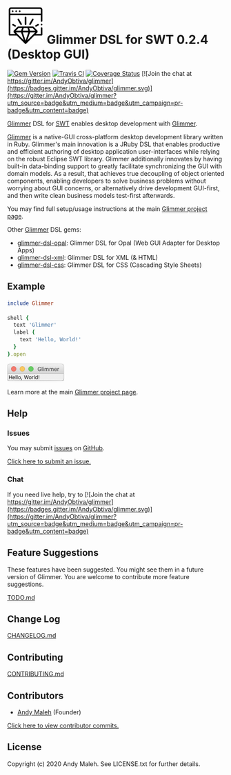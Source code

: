# <img src="https://raw.githubusercontent.com/AndyObtiva/glimmer/master/images/glimmer-logo-hi-res.png" height=85 /> Glimmer DSL for SWT 0.2.4 (Desktop GUI)
[![Gem Version](https://badge.fury.io/rb/glimmer-dsl-swt.svg)](http://badge.fury.io/rb/glimmer-dsl-swt)
[![Travis CI](https://travis-ci.com/AndyObtiva/glimmer-dsl-swt.svg?branch=master)](https://travis-ci.com/github/AndyObtiva/glimmer-dsl-swt)
[![Coverage Status](https://coveralls.io/repos/github/AndyObtiva/glimmer-dsl-swt/badge.svg?branch=master)](https://coveralls.io/github/AndyObtiva/glimmer-dsl-swt?branch=master)
[![Join the chat at https://gitter.im/AndyObtiva/glimmer](https://badges.gitter.im/AndyObtiva/glimmer.svg)](https://gitter.im/AndyObtiva/glimmer?utm_source=badge&utm_medium=badge&utm_campaign=pr-badge&utm_content=badge)

[Glimmer](https://github.com/AndyObtiva/glimmer) DSL for [SWT](https://www.eclipse.org/swt/) enables desktop development with [Glimmer](https://github.com/AndyObtiva/glimmer).

[Glimmer](https://github.com/AndyObtiva/glimmer) is a native-GUI cross-platform desktop development library written in Ruby. Glimmer's main innovation is a JRuby DSL that enables productive and efficient authoring of desktop application user-interfaces while relying on the robust Eclipse SWT library. Glimmer additionally innovates by having built-in data-binding support to greatly facilitate synchronizing the GUI with domain models. As a result, that achieves true decoupling of object oriented components, enabling developers to solve business problems without worrying about GUI concerns, or alternatively drive development GUI-first, and then write clean business models test-first afterwards.

You may find full setup/usage instructions at the main [Glimmer project page](https://github.com/AndyObtiva/glimmer).

Other [Glimmer](https://github.com/AndyObtiva/glimmer) DSL gems:
- [glimmer-dsl-opal](https://github.com/AndyObtiva/glimmer-dsl-opal): Glimmer DSL for Opal (Web GUI Adapter for Desktop Apps)
- [glimmer-dsl-xml](https://github.com/AndyObtiva/glimmer-dsl-xml): Glimmer DSL for XML (& HTML)
- [glimmer-dsl-css](https://github.com/AndyObtiva/glimmer-dsl-css): Glimmer DSL for CSS (Cascading Style Sheets)

## Example

```ruby
include Glimmer
   
shell {
  text 'Glimmer'
  label {
    text 'Hello, World!'
  }
}.open
```

![Glimmer DSL for SWT Hello World](https://github.com/AndyObtiva/glimmer/blob/master/images/glimmer-hello-world.png)

Learn more at the main [Glimmer project page](https://github.com/AndyObtiva/glimmer).

## Help

### Issues

You may submit [issues](https://github.com/AndyObtiva/glimmer/issues) on [GitHub](https://github.com/AndyObtiva/glimmer/issues).

[Click here to submit an issue.](https://github.com/AndyObtiva/glimmer/issues)

### Chat

If you need live help, try to [![Join the chat at https://gitter.im/AndyObtiva/glimmer](https://badges.gitter.im/AndyObtiva/glimmer.svg)](https://gitter.im/AndyObtiva/glimmer?utm_source=badge&utm_medium=badge&utm_campaign=pr-badge&utm_content=badge)

## Feature Suggestions

These features have been suggested. You might see them in a future version of Glimmer. You are welcome to contribute more feature suggestions.

[TODO.md](TODO.md)

## Change Log

[CHANGELOG.md](CHANGELOG.md)

## Contributing

[CONTRIBUTING.md](CONTRIBUTING.md)

## Contributors

* [Andy Maleh](https://github.com/AndyObtiva) (Founder)

[Click here to view contributor commits.](https://github.com/AndyObtiva/glimmer-dsl-swt/graphs/contributors)

## License

Copyright (c) 2020 Andy Maleh.
See LICENSE.txt for further details.
